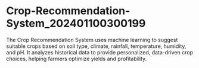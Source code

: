 # Crop-Recommendation-System_202401100300199
The Crop Recommendation System uses machine learning to suggest suitable crops based on soil type, climate, rainfall, temperature, humidity, and pH. It analyzes historical data to provide personalized, data-driven crop choices, helping farmers optimize yields and profitability.
